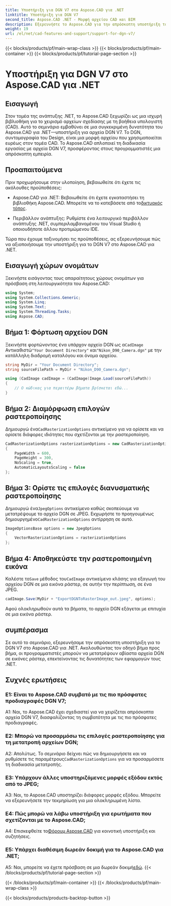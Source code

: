 ```yaml
---
title: Υποστήριξη για DGN V7 στο Aspose.CAD για .NET
linktitle: Υποστήριξη για DGN V7
second_title: Aspose.CAD .NET - Μορφή αρχείου CAD και BIM
description: Εξερευνήστε το Aspose.CAD για την απρόσκοπτη υποστήριξη του .NET για το DGN V7. Μετατρέψτε αρχεία DGN σε εικόνες ράστερ χωρίς κόπο με καθοδήγηση βήμα προς βήμα.
weight: 19
url: /el/net/cad-features-and-support/support-for-dgn-v7/
---
```


{{< blocks/products/pf/main-wrap-class >}}
{{< blocks/products/pf/main-container >}}
{{< blocks/products/pf/tutorial-page-section >}}

# Υποστήριξη για DGN V7 στο Aspose.CAD για .NET

## Εισαγωγή

Στον τομέα της ανάπτυξης .NET, το Aspose.CAD ξεχωρίζει ως μια ισχυρή βιβλιοθήκη για το χειρισμό αρχείων σχεδίασης με τη βοήθεια υπολογιστή (CAD). Αυτό το σεμινάριο εμβαθύνει σε μια συγκεκριμένη δυνατότητα του Aspose.CAD για .NET—υποστήριξη για αρχεία DGN V7. Το DGN, συντομογραφία του Design, είναι μια μορφή αρχείου που χρησιμοποιείται ευρέως στον τομέα CAD. Το Aspose.CAD απλοποιεί τη διαδικασία εργασίας με αρχεία DGN V7, προσφέροντας στους προγραμματιστές μια απρόσκοπτη εμπειρία.

## Προαπαιτούμενα

Πριν προχωρήσουμε στην υλοποίηση, βεβαιωθείτε ότι έχετε τις ακόλουθες προϋποθέσεις:

-  Aspose.CAD για .NET: Βεβαιωθείτε ότι έχετε εγκαταστήσει τη βιβλιοθήκη Aspose.CAD. Μπορείτε να το κατεβάσετε από το[δικτυακός τόπος](https://releases.aspose.com/cad/net/).

- Περιβάλλον ανάπτυξης: Ρυθμίστε ένα λειτουργικό περιβάλλον ανάπτυξης .NET, συμπεριλαμβανομένου του Visual Studio ή οποιουδήποτε άλλου προτιμώμενου IDE.

Τώρα που έχουμε ταξινομήσει τις προϋποθέσεις, ας εξερευνήσουμε πώς να αξιοποιήσουμε την υποστήριξη για το DGN V7 στο Aspose.CAD για .NET.

## Εισαγωγή χώρων ονομάτων

Ξεκινήστε εισάγοντας τους απαραίτητους χώρους ονομάτων για πρόσβαση στη λειτουργικότητα του Aspose.CAD:

```csharp
using System;
using System.Collections.Generic;
using System.Linq;
using System.Text;
using System.Threading.Tasks;
using Aspose.CAD;
```

## Βήμα 1: Φόρτωση αρχείου DGN

 Ξεκινήστε φορτώνοντας ένα υπάρχον αρχείο DGN ως α`CadImage` Αντικαθιστώ`"Your Document Directory"` και`"Nikon_D90_Camera.dgn"` με την κατάλληλη διαδρομή καταλόγου και όνομα αρχείου.

```csharp
string MyDir = "Your Document Directory";
string sourceFilePath = MyDir + "Nikon_D90_Camera.dgn";

using (CadImage cadImage = (CadImage)Image.Load(sourceFilePath))
{
    // Ο κώδικας για περαιτέρω βήματα βρίσκεται εδώ...
}
```

## Βήμα 2: Διαμόρφωση επιλογών ραστεροποίησης

 Δημιουργώ ένα`CadRasterizationOptions` αντικείμενο για να ορίσετε και να ορίσετε διάφορες ιδιότητες που σχετίζονται με την ραστεροποίηση.

```csharp
CadRasterizationOptions rasterizationOptions = new CadRasterizationOptions
{
    PageWidth = 600,
    PageHeight = 300,
    NoScaling = true,
    AutomaticLayoutsScaling = false
};
```

## Βήμα 3: Ορίστε τις επιλογές διανυσματικής ραστεροποίησης

 Δημιουργώ ένα`JpegOptions` αντικείμενο καθώς σκοπεύουμε να μετατρέψουμε το αρχείο DGN σε JPEG. Εκχωρήστε το προηγουμένως δημιουργημένο`CadRasterizationOptions` αντίρρηση σε αυτό.

```csharp
ImageOptionsBase options = new JpegOptions
{
    VectorRasterizationOptions = rasterizationOptions
};
```

## Βήμα 4: Αποθηκεύστε την ραστεροποιημένη εικόνα

 Καλέστε το`Save` μέθοδος του`CadImage` αντικείμενο κλάσης για εξαγωγή του αρχείου DGN σε μια εικόνα ράστερ, σε αυτήν την περίπτωση, σε ένα JPEG.

```csharp
cadImage.Save(MyDir + "ExportDGNToRasterImage_out.jpeg", options);
```

Αφού ολοκληρωθούν αυτά τα βήματα, το αρχείο DGN εξάγεται με επιτυχία σε μια εικόνα ράστερ.

## συμπέρασμα

Σε αυτό το σεμινάριο, εξερευνήσαμε την απρόσκοπτη υποστήριξη για το DGN V7 στο Aspose.CAD για .NET. Ακολουθώντας τον οδηγό βήμα προς βήμα, οι προγραμματιστές μπορούν να μετατρέψουν αβίαστα αρχεία DGN σε εικόνες ράστερ, επεκτείνοντας τις δυνατότητες των εφαρμογών τους .NET.

## Συχνές ερωτήσεις

### Ε1: Είναι το Aspose.CAD συμβατό με τις πιο πρόσφατες προδιαγραφές DGN V7;

A1: Ναι, το Aspose.CAD έχει σχεδιαστεί για να χειρίζεται απρόσκοπτα αρχεία DGN V7, διασφαλίζοντας τη συμβατότητα με τις πιο πρόσφατες προδιαγραφές.

### Ε2: Μπορώ να προσαρμόσω τις επιλογές ραστεροποίησης για τη μετατροπή αρχείων DGN;

 Α2: Απολύτως. Το σεμινάριο δείχνει πώς να δημιουργήσετε και να ρυθμίσετε τις παραμέτρους`CadRasterizationOptions` για να προσαρμόσετε τη διαδικασία μετατροπής.

### Ε3: Υπάρχουν άλλες υποστηριζόμενες μορφές εξόδου εκτός από το JPEG;

A3: Ναι, το Aspose.CAD υποστηρίζει διάφορες μορφές εξόδου. Μπορείτε να εξερευνήσετε την τεκμηρίωση για μια ολοκληρωμένη λίστα.

### Ε4: Πώς μπορώ να λάβω υποστήριξη για ερωτήματα που σχετίζονται με το Aspose.CAD;

 A4: Επισκεφθείτε το[Φόρουμ Aspose.CAD](https://forum.aspose.com/c/cad/19) για κοινοτική υποστήριξη και συζητήσεις.

### Ε5: Υπάρχει διαθέσιμη δωρεάν δοκιμή για το Aspose.CAD για .NET;

 A5: Ναι, μπορείτε να έχετε πρόσβαση σε μια δωρεάν δοκιμή[εδώ](https://releases.aspose.com/).
{{< /blocks/products/pf/tutorial-page-section >}}

{{< /blocks/products/pf/main-container >}}
{{< /blocks/products/pf/main-wrap-class >}}

{{< blocks/products/products-backtop-button >}}
